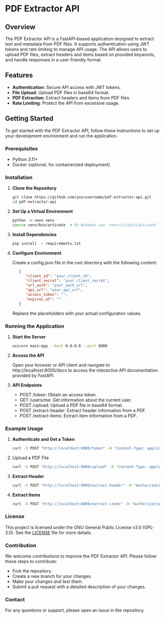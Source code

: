 # PDF Extractor API

## Overview

The PDF Extractor API is a FastAPI-based application designed to extract text and metadata from PDF files. It supports authentication using JWT tokens and rate limiting to manage API usage. The API allows users to upload PDF files, extract headers and items based on provided keywords, and handle responses in a user-friendly format.

## Features

- **Authentication**: Secure API access with JWT tokens.
- **File Upload**: Upload PDF files in base64 format.
- **PDF Extraction**: Extract headers and items from PDF files.
- **Rate Limiting**: Protect the API from excessive usage.

## Getting Started

To get started with the PDF Extractor API, follow these instructions to set up your development environment and run the application.

### Prerequisites

- Python 3.11+
- Docker (optional, for containerized deployment)

### Installation

1. **Clone the Repository**

   ```bash
   git clone https://github.com/yourusername/pdf-extractor-api.git
   cd pdf-extractor-api
   ```
2. **Set Up a Virtual Environment**

   ```bash
   python -m venv venv
   source venv/bin/activate  # On Windows use `venv\Scripts\activate`
   ```

3. **Install Dependencies**

   ```bash
   pip install -r requirements.txt
   ```

4. **Configure Environment**

   Create a config.json file in the root directory with the following content:

      ```json
         {
            "client_id": "your_client_id",
            "client_secret": "your_client_secret",
            "url_auth": "your_auth_url",
            "api_url": "your_api_url",
            "access_token": "",
            "expires_at": ""
         }
      ```
      Replace the placeholders with your actual configuration values.

### Running the Application

   1. **Start the Server**

      ```bash
      uvicorn main:app --host 0.0.0.0 --port 8000
      ```

   2. **Access the API**

      Open your browser or API client and navigate to http://localhost:8000/docs to access the interactive API documentation provided by FastAPI.

   3. **API Endpoints**

      - POST /token: Obtain an access token.
      - GET /users/me: Get information about the current user.
      - POST /upload: Upload a PDF file in base64 format.
      - POST /extract-header: Extract header information from a PDF.
      - POST /extract-items: Extract item information from a PDF.

### Example Usage

   1. **Authenticate and Get a Token**

      ```bash
      curl -X POST "http://localhost:8000/token" -H "Content-Type: application/x-www-form-urlencoded" -d "username=TSPABAP&password=Welcome@321"
      ```
   2. Upload a PDF File

      ```bash
      curl -X POST "http://localhost:8000/upload" -H "Content-Type: application/json" -d '{"base64_string": "your_base64_encoded_pdf"}'
      ```

   3. **Extract Header**

      ```bash
      curl -X POST "http://localhost:8000/extract-header" -H "Authorization: Bearer your_access_token" -H "Content-Type: application/json" -d '{"file_id": "your_file_id", "keywords": ["keyword1", "keyword2"], "prompt": "Extract the header from the PDF."}'
      ```

   4. **Extract Items**

      ```bash
      curl -X POST "http://localhost:8000/extract-items" -H "Authorization: Bearer your_access_token" -H "Content-Type: application/json" -d '{"file_id": "your_file_id", "keywords": ["keyword1", "keyword2"], "prompt": "Extract the items from the PDF."}'
      ```

### License

This project is licensed under the GNU General Public License v3.0 (GPL-3.0). See the [LICENSE](LICENSE) file for more details.

### Contribution

   We welcome contributions to improve the PDF Extractor API. Please follow these steps to contribute:

   - Fork the repository.
   - Create a new branch for your changes.
   - Make your changes and test them.
   - Submit a pull request with a detailed description of your changes.

### Contact
For any questions or support, please open an issue in the repository.
